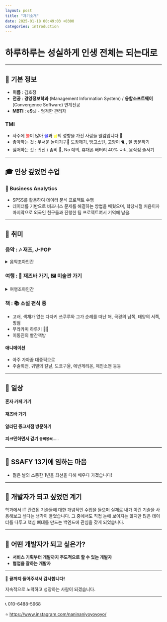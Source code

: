 ```yaml
---
layout: post
title: "자기소개"
date: 2025-01-18 00:49:03 +0300
categories: introduction
---
```


# 하루하루는 성실하게 인생 전체는 되는대로

---

## 📌 기본 정보
- **이름** : 김호정
- **전공** : **경영정보학과** (Management Information System) / **융합소프트웨어** (Convergence Software) 연계전공
- **MBTI** : e**S**tJ - 엄격한 관리자
### TMI
- 사주에 <span style="color:red;">불</span>이 많아 <span style="color:blue;">물</span>과 <span style="color:yellow;">금</span>의 성향을 가진 사람들 웰컴입니다 🤗
- 좋아하는 것 : 무서운 놀이기구🎢 도장깨기, 망고스틴, 고양이 🐈 , 절 방문하기
- 싫어하는 것 : 귀신 / 좀비 👻, No 예의, 휴대폰 배터리 40% ↓↓, 음식점 줄서기

---

## 🎓 인상 깊었던 수업

### 🔹 Business Analytics
- SPSS를 활용하여 데이터 분석 프로젝트 수행
- 데이터를 기반으로 비즈니스 문제를 해결하는 방법을 배웠으며,
  학창시절 처음이자 마지막으로 외국인 친구들과 진행한 팀 프로젝트여서 기억에 남음.

---

## 🎨 취미
### **음악** : 🎶 재즈, J-POP

<details>
  <summary>음악조아인간</summary>
  <img src="../assets/img/IMG_8388.PNG" alt="Image 1" width="50%">
</details>


### **여행** : 🎷 재즈바 가기, 🖼 미술관 가기
<details>
      <summary>여행조아인간</summary>
      <img src="../assets/img/6E4D164D-D201-45FE-A2CE-C99C0D779385_1_105_c.jpeg" alt="Image 1" width="50%">
      <img src="../assets/img/7CAC13D5-A0E0-47A7-96DD-C61EB863A1F1_1_105_c.jpeg" alt="Image 2" width="50%">
      <img src="../assets/img/1981CF1F-1E6F-4C7E-B404-BEC23171010B_1_105_c.jpeg" alt="Image 3" width="50%">
      <img src="../assets/img/69E6F30D-2AF2-4F6C-9CAF-02B9FBD8A0BE_1_105_c.jpeg" alt="Image 4" width="50%">
    </details>


### **책** : 📚 소설 편식 중
- 고래, 색채가 없는 다자키 쓰쿠루와 그가 순례를 떠난 해, 국경의 남쪽, 태양의 서쪽, 빙점
- 무라카미 하루키 🫶🏻
- 이동진의 빨간책방

#### 애니메이션
- 아주 가아끔 대중픽으로
- 주술회전, 귀멸의 칼날, 도쿄구울, 에반게리온, 체인소맨 등등

---

## 🏡 일상
#### 혼자 카페 가기
#### 재즈바 가기
#### 알라딘 중고서점 방문하기
#### 피크민하면서 걷기    <small>옹씌옹씌.....</small>

---

## 💙 SSAFY 13기에 임하는 마음
- 젊은 날의 소중한 1년을 최선을 다해 배우다 가겠습니다!

---

## 🚀 개발자가 되고 싶었던 계기
학과에서 IT 관련된 기술들에 대한 개념적인 수업을 들으며 실제로 내가 이런 기술을 사용해보고 싶다는 생각이 들었습니다.
그 중에서도 직접 눈에 보이지는 않지만 많은 데이터를 다루고 핵심 뼈대를 만드는 백엔드에 관심을 갖게 되었습니다.

---

## 🎯 어떤 개발자가 되고 싶은가?
- **서비스 기획부터 개발까지 주도적으로 할 수 있는 개발자** ️
- **협업을 잘하는 개발자**

---

🙌 **끝까지 들어주셔서 감사합니다!**

지속적으로 노력하고 성장하는 사람이 되겠습니다.

---
📞 010-6488-5968

⭐ https://www.instagram.com/naninaniyoyoyoyo/
️
